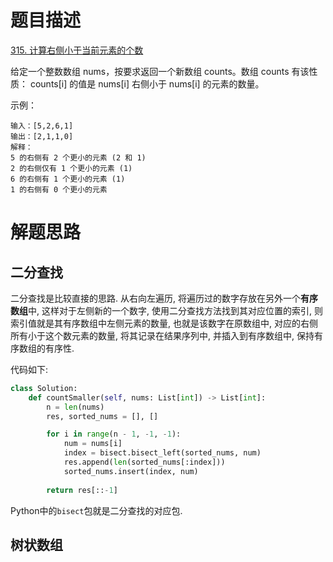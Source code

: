 # 题目描述

[315. 计算右侧小于当前元素的个数](https://leetcode-cn.com/problems/count-of-smaller-numbers-after-self/)


给定一个整数数组 nums，按要求返回一个新数组 counts。数组 counts 有该性质： counts[i] 的值是  nums[i] 右侧小于 nums[i] 的元素的数量。

示例：
```
输入：[5,2,6,1]
输出：[2,1,1,0] 
解释：
5 的右侧有 2 个更小的元素 (2 和 1)
2 的右侧仅有 1 个更小的元素 (1)
6 的右侧有 1 个更小的元素 (1)
1 的右侧有 0 个更小的元素
```

# 解题思路

## 二分查找

二分查找是比较直接的思路. 从右向左遍历, 将遍历过的数字存放在另外一个**有序数组**中, 这样对于左侧新的一个数字, 使用二分查找方法找到其对应位置的索引, 则索引值就是其有序数组中左侧元素的数量, 也就是该数字在原数组中, 对应的右侧所有小于这个数元素的数量, 将其记录在结果序列中, 并插入到有序数组中, 保持有序数组的有序性.

代码如下:

```python
class Solution:
    def countSmaller(self, nums: List[int]) -> List[int]:
        n = len(nums)
        res, sorted_nums = [], []

        for i in range(n - 1, -1, -1):
            num = nums[i]
            index = bisect.bisect_left(sorted_nums, num)
            res.append(len(sorted_nums[:index]))
            sorted_nums.insert(index, num)
            
        return res[::-1]
```

Python中的`bisect`包就是二分查找的对应包.

## 树状数组
